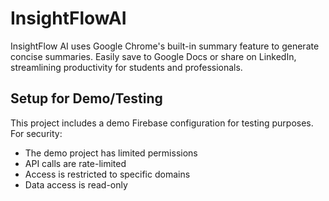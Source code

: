 # InsightFlowAI
InsightFlow AI uses Google Chrome's built-in summary feature to generate concise summaries. Easily save to Google Docs or share on LinkedIn, streamlining productivity for students and professionals.

## Setup for Demo/Testing

This project includes a demo Firebase configuration for testing purposes. For security:
- The demo project has limited permissions
- API calls are rate-limited
- Access is restricted to specific domains
- Data access is read-only
